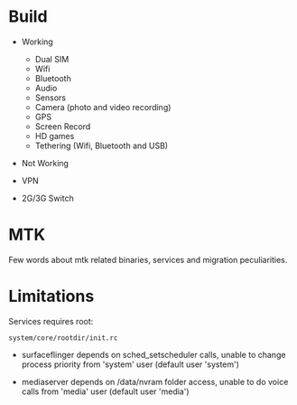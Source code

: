 # Build

* Working
  * Dual SIM
  * Wifi
  * Bluetooth
  * Audio
  * Sensors
  * Camera (photo and video recording)
  * GPS
  * Screen Record
  * HD games
  * Tethering (Wifi, Bluetooth and USB)
  
 * Not Working
  * VPN
  * 2G/3G Switch

# MTK

Few words about mtk related binaries, services and migration peculiarities.

# Limitations

Services requires root:

`system/core/rootdir/init.rc`

  * surfaceflinger depends on sched_setscheduler calls, unable to change process priority from 'system' user (default user 'system')

  * mediaserver depends on /data/nvram folder access, unable to do voice calls from 'media' user (default user 'media')
